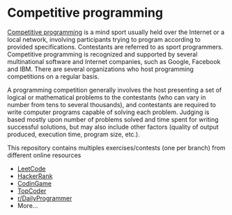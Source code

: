 # Competitive programming

[Competitive programming](https://en.wikipedia.org/wiki/Competitive_programming) is a mind sport usually held over the Internet or a local network, involving participants trying to program according to provided specifications. Contestants are referred to as sport programmers. Competitive programming is recognized and supported by several multinational software and Internet companies, such as Google, Facebook and IBM. There are several organizations who host programming competitions on a regular basis.

A programming competition generally involves the host presenting a set of logical or mathematical problems to the contestants (who can vary in number from tens to several thousands), and contestants are required to write computer programs capable of solving each problem. Judging is based mostly upon number of problems solved and time spent for writing successful solutions, but may also include other factors (quality of output produced, execution time, program size, etc.).
 
 
This repository contains multiples exercises/contests (one per branch) from different online resources
  - [LeetCode](https://leetcode.com/)
  - [HackerRank](https://www.hackerrank.com/)
  - [CodinGame](http://www.codingame.com/servlet/urlinvite?u=1099833)
  - [TopCoder](http://www.topcoder.com)
  - [r/DailyProgrammer](http://www.reddit.com/r/DailyProgrammer)
  - More...
